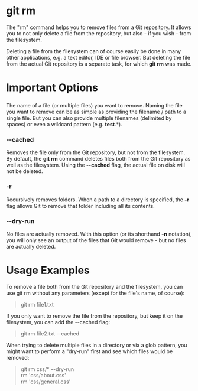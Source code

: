 # git rm

The "rm" command helps you to remove files from a Git repository. It allows you to not only delete a file from the repository, but also - if you wish - from the filesystem.

Deleting a file from the filesystem can of course easily be done in many other applications, e.g. a text editor, IDE or file browser. But deleting the file from the actual Git repository is a separate task, for which __git rm__ was made.
# Important Options
### <filename>

The name of a file (or multiple files) you want to remove. Naming the file you want to remove can be as simple as providing the filename / path to a single file. But you can also provide multiple filenames (delimited by spaces) or even a wildcard pattern (e.g. __test__.*).
### --cached    

Removes the file only from the Git repository, but not from the filesystem. By default, the __git rm__ command deletes files both from the Git repository as well as the filesystem. Using the __--cached__ flag, the actual file on disk will not be deleted.
### -r  

Recursively removes folders. When a path to a directory is specified, the __-r__ flag allows Git to remove that folder including all its contents.
### --dry-run  

No files are actually removed. With this option (or its shorthand __-n__ notation), you will only see an output of the files that Git would remove - but no files are actually deleted.  
  
# Usage Examples  

To remove a file both from the Git repository and the filesystem, you can use git rm without any parameters (except for the file's name, of course):

> git rm file1.txt  

If you only want to remove the file from the repository, but keep it on the filesystem, you can add the --cached flag:

> git rm file2.txt --cached  

When trying to delete multiple files in a directory or via a glob pattern, you might want to perform a "dry-run" first and see which files would be removed:

> git rm css/* --dry-run  
>rm 'css/about.css'  
>rm 'css/general.css'  
